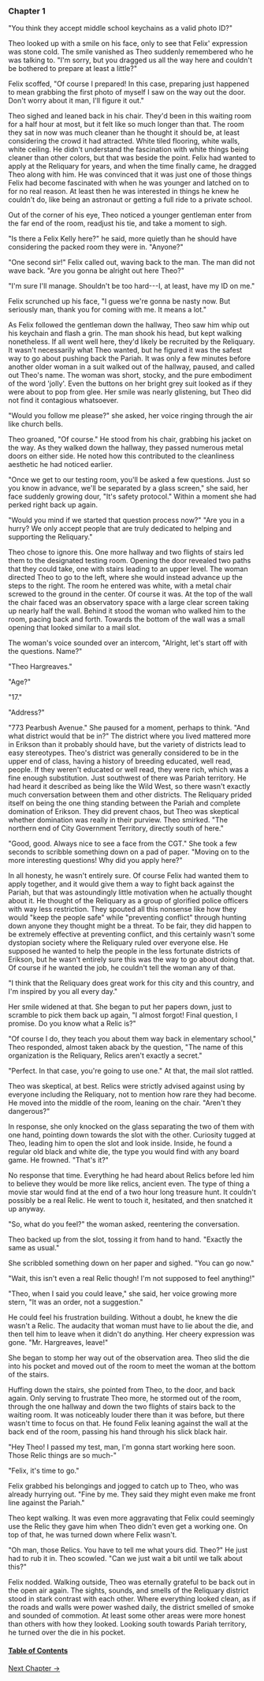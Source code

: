 ### Chapter 1

"You think they accept middle school keychains as a valid photo ID?"

Theo looked up with a smile on his face, only to see that Felix' expression was stone cold. The smile vanished as Theo suddenly remembered who he was talking to. "I'm sorry, but you dragged us all the way here and couldn't be bothered to prepare at least a little?"

Felix scoffed, "Of course I prepared! In this case, preparing just happened to mean grabbing the first photo of myself I saw on the way out the door. Don't worry about it man, I'll figure it out."

Theo sighed and leaned back in his chair. They'd been in this waiting room for a half hour at most, but it felt like so much longer than that. The room they sat in now was much cleaner than he thought it should be, at least considering the crowd it had attracted. White tiled flooring, white walls, white ceiling. He didn't understand the fascination with white things being cleaner than other colors, but that was beside the point. Felix had wanted to apply at the Reliquary for years, and when the time finally came, he dragged Theo along with him. He was convinced that it was just one of those things Felix had become fascinated with when he was younger and latched on to for no real reason. At least then he was interested in things he knew he couldn't do, like being an astronaut or getting a full ride to a private school.

Out of the corner of his eye, Theo noticed a younger gentleman enter from the far end of the room, readjust his tie, and take a moment to sigh. 

"Is there a Felix Kelly here?" he said, more quietly than he should have considering the packed room they were in. "Anyone?"

"One second sir!" Felix called out, waving back to the man. The man did not wave back. "Are you gonna be alright out here Theo?"

"I'm sure I'll manage. Shouldn't be too hard---I, at least, have my ID on me."

Felix scrunched up his face, "I guess we're gonna be nasty now. But seriously man, thank you for coming with me. It means a lot." 

As Felix followed the gentleman down the hallway, Theo saw him whip out his keychain and flash a grin. The man shook his head, but kept walking nonetheless. If all went well here, they'd likely be recruited by the Reliquary. It wasn't necessarily what Theo wanted, but he figured it was the safest way to go about pushing back the Pariah. It was only a few minutes before another older woman in a suit walked out of the hallway, paused, and called out Theo's name. The woman was short, stocky, and the pure embodiment of the word 'jolly'. Even the buttons on her bright grey suit looked as if they were about to pop from glee. Her smile was nearly glistening, but Theo did not find it contagious whatsoever. 

"Would you follow me please?" she asked, her voice ringing through the air like church bells. 

Theo groaned, "Of course." He stood from his chair, grabbing his jacket on the way. As they walked down the hallway, they passed numerous metal doors on either side. He noted how this contributed to the cleanliness aesthetic he had noticed earlier.

"Once we get to our testing room, you'll be asked a few questions. Just so you know in advance, we'll be separated by a glass screen," she said, her face suddenly growing dour, "It's safety protocol." Within a moment she had perked right back up again.

"Would you mind if we started that question process now?"
"Are you in a hurry? We only accept people that are truly dedicated to helping and supporting the Reliquary."

Theo chose to ignore this. One more hallway and two flights of stairs led them to the designated testing room. Opening the door revealed two paths that they could take, one with stairs leading to an upper level. The woman directed Theo to go to the left, where she would instead advance up the steps to the right. The room he entered was white, with a metal chair screwed to the ground in the center. Of course it was. At the top of the wall the chair faced was an observatory space with a large clear screen taking up nearly half the wall. Behind it stood the woman who walked him to the room, pacing back and forth. Towards the bottom of the wall was a small opening that looked similar to a mail slot.

The woman's voice sounded over an intercom, "Alright, let's start off with the questions. Name?"

"Theo Hargreaves."

"Age?"

"17."

"Address?"

"773 Pearbush Avenue." 
She paused for a moment, perhaps to think. "And what district would that be in?" 
The district where you lived mattered more in Erikson than it probably should have, but the variety of districts lead to easy stereotypes. Theo's district was generally considered to be in the upper end of class, having a history of breeding educated, well read, people. If they weren't educated or well read, they were rich, which was a fine enough substitution. Just southwest of there was Pariah territory. He had heard it described as being like the Wild West, so there wasn't exactly much conversation between them and other districts. The Reliquary prided itself on being the one thing standing between the Pariah and complete domination of Erikson. They did prevent chaos, but Theo was skeptical whether domination was really in their purview. Theo smirked. "The northern end of City Government Territory, directly south of here." 

"Good, good. Always nice to see a face from the CGT." She took a few seconds to scribble something down on a pad of paper. "Moving on to the more interesting questions! Why did you apply here?"

In all honesty, he wasn't entirely sure. Of course Felix had wanted them to apply together, and it would give them a way to fight back against the Pariah, but that was astoundingly little motivation when he actually thought about it. He thought of the Reliquary as a group of glorified police officers with way less restriction. They spouted all this nonsense like how they would "keep the people safe" while "preventing conflict" through hunting down anyone they thought might be a threat. To be fair, they did happen to be extremely effective at preventing conflict, and this certainly wasn't some dystopian society where the Reliquary ruled over everyone else. He supposed he wanted to help the people in the less fortunate districts of Erikson, but he wasn't entirely sure this was the way to go about doing that. Of course if he wanted the job, he couldn't tell the woman any of that. 

"I think that the Reliquary does great work for this city and this country, and I'm inspired by you all every day."

Her smile widened at that. She began to put her papers down, just to scramble to pick them back up again, "I almost forgot! Final question, I promise. Do you know what a Relic is?"

"Of course I do, they teach you about them way back in elementary school," Theo responded, almost taken aback by the question, "The name of this organization is the Reliquary, Relics aren't exactly a secret."

"Perfect. In that case, you're going to use one." At that, the mail slot rattled.

Theo was skeptical, at best. Relics were strictly advised against using by everyone including the Reliquary, not to mention how rare they had become. He moved into the middle of the room, leaning on the chair. "Aren't they dangerous?"

In response, she only knocked on the glass separating the two of them with one hand, pointing down towards the slot with the other. Curiosity tugged at Theo, leading him to open the slot and look inside. Inside, he found a regular old black and white die, the type you would find with any board game. He frowned. "That's it?"

No response that time. Everything he had heard about Relics before led him to believe they would be more like relics, ancient even. The type of thing a movie star would find at the end of a two hour long treasure hunt. It couldn't possibly be a real Relic. He went to touch it, hesitated, and then snatched it up anyway.

"So, what do you feel?" the woman asked, reentering the conversation.

Theo backed up from the slot, tossing it from hand to hand. "Exactly the same as usual."

She scribbled something down on her paper and sighed. "You can go now."

"Wait, this isn't even a real Relic though! I'm not supposed to feel anything!"

"Theo, when I said you could leave," she said, her voice growing more stern, "It was an order, not a suggestion."

He could feel his frustration building. Without a doubt, he knew the die wasn't a Relic. The audacity that woman must have to lie about the die, and then tell him to leave when it didn't do anything. Her cheery expression was gone. "Mr. Hargreaves, leave!"

She began to stomp her way out of the observation area. Theo slid the die into his pocket and moved out of the room to meet the woman at the bottom of the stairs.

Huffing down the stairs, she pointed from Theo, to the door, and back again. Only serving to frustrate Theo more, he stormed out of the room, through the one hallway and down the two flights of stairs back to the waiting room. It was noticeably louder there than it was before, but there wasn't time to focus on that. He found Felix leaning against the wall at the back end of the room, passing his hand through his slick black hair.

"Hey Theo! I passed my test, man, I'm gonna start working here soon. Those Relic things are so much-"

"Felix, it's time to go."

Felix grabbed his belongings and jogged to catch up to Theo, who was already hurrying out. "Fine by me. They said they might even make me front line against the Pariah."

Theo kept walking. It was even more aggravating that Felix could seemingly use the Relic they gave him when Theo didn't even get a working one. On top of that, he was turned down where Felix wasn't.

"Oh man, those Relics. You have to tell me what yours did. Theo?" 
He just had to rub it in. Theo scowled. "Can we just wait a bit until we talk about this?"

Felix nodded. Walking outside, Theo was eternally grateful to be back out in the open air again. The sights, sounds, and smells of the Reliquary district stood in stark contrast with each other. Where everything looked clean, as if the roads and walls were power washed daily, the district smelled of smoke and sounded of commotion. At least some other areas were more honest than others with how they looked. Looking south towards Pariah territory, he turned over the die in his pocket.


#### [Table of Contents](index.md)
​[Next Chapter ->](chapter2.md)